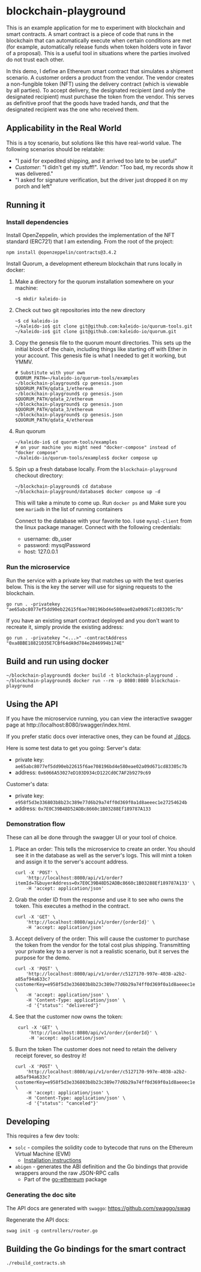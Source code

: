 # blockchain-playground
This is an example application for me to experiment with blockchain and smart contracts.
A smart contract is a piece of code that runs in the blockchain that can automatically
execute when certain conditions are met (for example, automatically release funds when
token holders vote in favor of a proposal). This is a useful tool in situations where the 
parties involved do not trust each other.

In this demo, I define an Ethereum smart contract that simulates a shipment scenario.
A customer orders a product from the vendor. The vendor creates a non-fungible token (NFT)
using the delivery contract (which is viewable by all parties). To accept delivery, the
designated recipient (and _only_ the designated recipient) must purchase the token from the
vendor. This serves as definitive proof that the goods have traded hands, _and_ that the
designated recipient was the one who received them. 

## Applicability in the Real World
This is a toy scenario, but solutions like this have real-world value. The following scenarios
should be relatable:
- "I paid for expedited shipping, and it arrived too late to be useful"
- _Customer_: "I didn't get my stuff!". _Vendor_: "Too bad, my records show it was delivered." 
- "I asked for signature verification, but the driver just dropped it on my porch and left"

## Running it
### Install dependencies
Install OpenZeppelin, which provides the implementation of the NFT standard (ERC721) that I am extending.
From the root of the project:
```
npm install @openzeppelin/contracts@3.4.2
```

Install Quorum, a development ethereum blockchain that runs locally in docker:
1. Make a directory for the quorum installation somewhere on your machine:
    ```
    ~$ mkdir kaleido-io
    ```
2. Check out two git repositories into the new directory
    ```
    ~$ cd kaleido-io
    ~/kaleido-io$ git clone git@github.com:kaleido-io/quorum-tools.git
    ~/kaleido-io$ git clone git@github.com:kaleido-io/quorum.git
    ```
3. Copy the genesis file to the quorum mount directories. This sets up the initial block of the chain, including things like
    starting off with Ether in your account. This genesis file is what I needed to get it working, but YMMV.
    ```
    # Substitute with your own
    QUORUM_PATH=~/kaleido-io/quorum-tools/examples
    ~/blockchain-playground$ cp genesis.json $QUORUM_PATH/qdata_1/ethereum
    ~/blockchain-playground$ cp genesis.json $QUORUM_PATH/qdata_2/ethereum
    ~/blockchain-playground$ cp genesis.json $QUORUM_PATH/qdata_3/ethereum
    ~/blockchain-playground$ cp genesis.json $QUORUM_PATH/qdata_4/ethereum
    ```
4. Run quorum
    ```
    ~/kaleido-io$ cd quorum-tools/examples
    # on your machine you might need "docker-compose" instead of "docker compose"
    ~/kaleido-io/quorum-tools/examples$ docker compose up
    ```
5. Spin up a fresh database locally. From the `blockchain-playground` checkout directory:
   ```
   ~/blockchain-playground$ cd database
   ~/blockchain-playground/database$ docker compose up -d
   ```
   This will take a minute to come up. Run `docker ps` and Make sure you see `mariadb` in the list of running containers

   Connect to the database with your favorite too. I use `mysql-client` from the linux package manager. Connect
   with the following credentials:
   - username: db_user
   - password: mysqlPassword
   - host: 127.0.0.1

### Run the microservice
Run the service with a private key that matches up with the test queries below. This is the key the
server will use for signing requests to the blockchain.
```
go run . -privatekey "ae65abc8077ef5dd90eb22615f6ae708196bd4e580eae02a09d671cd83305c7b"
```
If you have an existing smart contract deployed and you don't want to recreate it, simply provide the existing address:
```
go run . -privatekey "<...>" -contractAddress "0xa8BBE18821035E7CBf64dA9d784e2846994b174E"
```

## Build and run using docker
```
~/blockchain-playground$ docker build -t blockchain-playground .
~/blockchain-playground$ docker run --rm -p 8080:8080 blockchain-playground
```

## Using the API
If you have the microservice running, you can view the interactive swagger page at http://localhost:8080/swagger/index.html.

If you prefer static docs over interactive ones, they can be found at [./docs](https://github.com/bdunton9323/blockchain-playground/tree/main/docs).

Here is some test data to get you going:
Server's data: 
- private key: `ae65abc8077ef5dd90eb22615f6ae708196bd4e580eae02a09d671cd83305c7b`
- address: `0x6066A53027eD103D934cD122Cd0C7AF2b9279c69`

Customer's data: 
- private key: `e958f5d3e336803b8b23c389e77d6b29a74ff0d369f0a1d8aeeec1e27254624b`
- address: `0x7E0C39B48D52ADBc8660c1B03288Ef189787A133`

### Demonstration flow
These can all be done through the swagger UI or your tool of choice.
1. Place an order:
    This tells the microservice to create an order. You should see it in the database as well as the server's logs.
    This will mint a token and assign it to the server's account address.
    ```
    curl -X 'POST' \
        'http://localhost:8080/api/v1/order?itemId=7&buyerAddress=0x7E0C39B48D52ADBc8660c1B03288Ef189787A133' \
        -H 'accept: application/json'
    ```
2. Grab the order ID from the response and use it to see who owns the token. This executes a method in the contract.
    ```
    curl -X 'GET' \
        'http://localhost:8080/api/v1/order/{orderId}' \
        -H 'accept: application/json'
    ```
3. Accept delivery of the order:
    This will cause the customer to purchase the token from the vendor for the total cost plus shipping.
    Transmitting your private key to a server is not a realistic scenario, but it serves the purpose for the demo.
    ```
    curl -X 'POST' \
        'http://localhost:8080/api/v1/order/c5127170-997e-4038-a2b2-a85af94a633c?customerKey=e958f5d3e336803b8b23c389e77d6b29a74ff0d369f0a1d8aeeec1e27254624b' \
        -H 'accept: application/json' \
        -H 'Content-Type: application/json' \
        -d '{"status": "delivered"}'
    ```
4. See that the customer now owns the token:
   ```
    curl -X 'GET' \
        'http://localhost:8080/api/v1/order/{orderId}' \
        -H 'accept: application/json'
    ```
5. Burn the token
    The customer does not need to retain the delivery receipt forever, so destroy it!
    ```
    curl -X 'POST' \
        'http://localhost:8080/api/v1/order/c5127170-997e-4038-a2b2-a85af94a633c?customerKey=e958f5d3e336803b8b23c389e77d6b29a74ff0d369f0a1d8aeeec1e27254624b' \
        -H 'accept: application/json' \
        -H 'Content-Type: application/json' \
        -d '{"status": "canceled"}'
    ```

## Developing
This requires a few dev tools:
- `solc` - compiles the solidity code to bytecode that runs on the Ethereum Virtual Machine (EVM)
    - [Installation instructions](https://docs.soliditylang.org/en/v0.6.4/installing-solidity.html)
- `abigen` - generates the ABI definition and the Go bindings that provide wrappers around the raw JSON-RPC calls
    - Part of the [go-ethereum](https://github.com/ethereum/go-ethereum) package

### Generating the doc site
The API docs are generated with `swaggo`: https://github.com/swaggo/swag

Regenerate the API docs:
```
swag init -g controllers/router.go
```

## Building the Go bindings for the smart contract
```
./rebuild_contracts.sh
```
